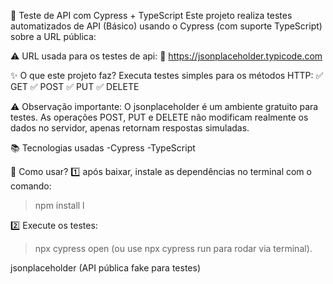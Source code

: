 📄 Teste de API com Cypress + TypeScript
Este projeto realiza testes automatizados de API (Básico) usando o Cypress (com suporte TypeScript) sobre a URL pública:

⚠ URL usada para os testes de api:
🔗 https://jsonplaceholder.typicode.com

✨ O que este projeto faz?
Executa testes simples para os métodos HTTP:
✅ GET
✅ POST
✅ PUT
✅ DELETE

⚠ Observação importante:
O jsonplaceholder é um ambiente gratuito para testes.
As operações POST, PUT e DELETE não modificam realmente os dados no servidor, apenas retornam respostas simuladas.

📚 Tecnologias usadas
-Cypress
-TypeScript

📂 Como usar?
1️⃣ após baixar, instale as dependências no terminal com o comando:
> npm install l

2️⃣ Execute os testes:
> npx cypress open (ou use npx cypress run para rodar via terminal).

jsonplaceholder (API pública fake para testes)